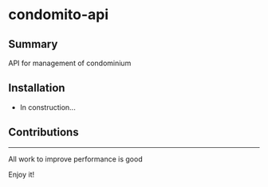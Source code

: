 # condomito-api

Summary
---------------
API for management of condominium

## Installation

- In construction...

 ## Contributions
------------------------

All work to improve performance is good

Enjoy it!